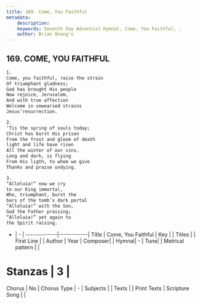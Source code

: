 ```yaml
---
title: 169. Come, You Faithful
metadata:
    description: 
    keywords: Seventh Day Adventist Hymnal, Come, You Faithful, , 
    author: Brian Onang'o
---
```



## 169. COME, YOU FAITHFUL

```txt
1.
Come, you faithful, raise the strain
Of triumphant gladness;
God has brought His people
Now rejoice, Jerusalem,
And with true affection
Welcome in unwearied strains
Jesus’resurrection.

2.
‘Tis the spring of souls today;
Christ has burst His prison
From the frost and gloom of death
light and life have risen
All the winter of our sins,
Long and dark, is flying
From His ligth, to whom we give
Thanks and praise undying.

3.
“Alleluia!” now we cry
to our King immortal,
Who, triumphant, burst the
bars of the tomb’s dark portal
“Alleluia!” with the Son,
God the Father praising;
“Alleluia!” yet again to
the Spirit raising.
```

- |   -  |
-------------|------------|
Title | Come, You Faithful |
Key |  |
Titles |  |
First Line |  |
Author | 
Year | 
Composer|  |
Hymnal|  - |
Tune|  |
Metrical pattern | |
# Stanzas | 3 |
Chorus | No |
Chorus Type | - |
Subjects |  |
Texts |  |
Print Texts | 
Scripture Song |  |
  
